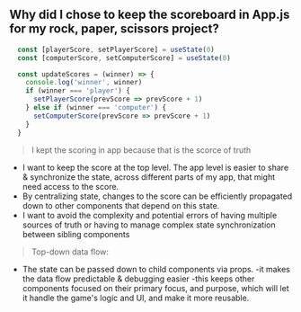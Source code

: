 ## Why did I chose to keep the scoreboard in App.js for my rock, paper, scissors project?

```js
  const [playerScore, setPlayerScore] = useState(0)
  const [computerScore, setComputerScore] = useState(0)

  const updateScores = (winner) => {
    console.log('winner', winner)
    if (winner === 'player') {
      setPlayerScore(prevScore => prevScore + 1) 
    } else if (winner === 'computer') {
      setComputerScore(prevScore => prevScore + 1)
    }
  }
```

> I kept the scoring in app because that is the scorce of truth
- I want to keep the score at the top level. The app level is easier to share & synchronize the state, across different parts of  my app, that might need access to the score. 
- By centralizing state, changes to the score can be efficiently propagated down to other components that depend on this state.
- I want to avoid the complexity and potential errors of having multiple sources of truth or having to manage complex state synchronization between sibling components

> Top-down data flow:
- The state can be passed down to child components via props.
-it makes the data flow predictable & debugging easier
-this keeps other components focused on their primary focus, and purpose, which will let it handle the game's logic and UI, and make it more reusable. 